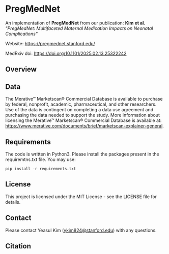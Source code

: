 # PregMedNet
An implementation of **PregMedNet** from our publication: **Kim et al.** *"PregMedNet: Multifaceted Maternal Medication Impacts on Neonatal Complications"*

Website: https://pregmednet.stanford.edu/

MedRxiv doi: https://doi.org/10.1101/2025.02.13.25322242

## Overview

## Data
The Merative™ Marketscan® Commercial Database is available to purchase by federal, nonprofit, academic, pharmaceutical, and other researchers. Use of the data is contingent on completing a data use agreement and purchasing the data needed to support the study. More information about licensing the Merative™ Marketscan® Commercial Database is available at: https://www.merative.com/documents/brief/marketscan-explainer-general. 

## Requirements
The code is written in Python3. Please install the packages present in the requiremtns.txt file. You may use:
```
pip install -r requirements.txt
```

## License
This project is licensed under the MIT License - see the LICENSE file for details.

## Contact
Please contact Yeasul Kim (ykim824@stanford.edu) with any questions.

## Citation